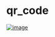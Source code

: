 # qr_code

[![image](https://user-images.githubusercontent.com/14248245/157805727-b2ecb053-049e-44e6-8b81-f416a7196382.png)](https://youtu.be/h04GVa_mSbY)



